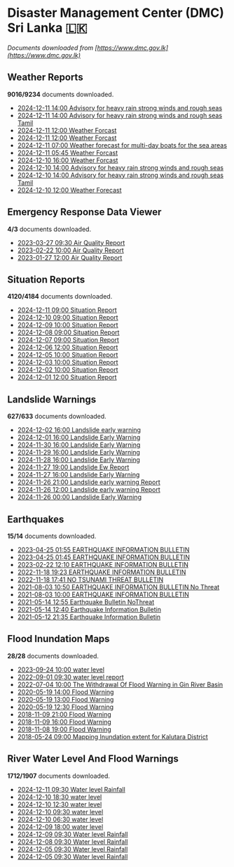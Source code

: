 # Disaster Management Center (DMC) Sri Lanka :sri_lanka:

*Documents downloaded from [https://www.dmc.gov.lk](https://www.dmc.gov.lk)*

## Weather Reports

**9016/9234** documents downloaded.

* [2024-12-11 14:00 Advisory for heavy rain strong winds and rough seas](data/weather-reports/20241211.1400.advisory-for-heavy-rain-strong-winds-and-rough-seas.pdf)
* [2024-12-11 14:00 Advisory for heavy rain strong winds and rough seas  Tamil](data/weather-reports/20241211.1400.advisory-for-heavy-rain-strong-winds-and-rough-seas-tamil.pdf)
* [2024-12-11 12:00 Weather Forcast](data/weather-reports/20241211.1200.weather-forcast.pdf)
* [2024-12-11 12:00 Weather Forcast](data/weather-reports/20241211.1200.weather-forcast.pdf)
* [2024-12-11 07:00 Weather forecast for multi-day boats for the sea areas](data/weather-reports/20241211.0700.weather-forecast-for-multiday-boats-for-the-sea-areas.pdf)
* [2024-12-11 05:45 Weather Forcast](data/weather-reports/20241211.0545.weather-forcast.pdf)
* [2024-12-10 16:00 Weather Forcast](data/weather-reports/20241210.1600.weather-forcast.pdf)
* [2024-12-10 14:00 Advisory for heavy rain strong winds and rough seas](data/weather-reports/20241210.1400.advisory-for-heavy-rain-strong-winds-and-rough-seas.pdf)
* [2024-12-10 14:00 Advisory for heavy rain strong winds and rough seas  Tamil](data/weather-reports/20241210.1400.advisory-for-heavy-rain-strong-winds-and-rough-seas-tamil.pdf)
* [2024-12-10 12:00 Weather Forecast](data/weather-reports/20241210.1200.weather-forecast.pdf)

## Emergency Response Data Viewer

**4/3** documents downloaded.

* [2023-03-27 09:30 Air Quality Report](data/emergency-response-data-viewer/20230327.0930.air-quality-report.pdf)
* [2023-02-22 10:00 Air Quality Report](data/emergency-response-data-viewer/20230222.1000.air-quality-report.pdf)
* [2023-01-27 12:00 Air Quality Report](data/emergency-response-data-viewer/20230127.1200.air-quality-report.pdf)

## Situation Reports

**4120/4184** documents downloaded.

* [2024-12-11 09:00 Situation Report](data/situation-reports/20241211.0900.situation-report.pdf)
* [2024-12-10 09:00 Situation Report](data/situation-reports/20241210.0900.situation-report.pdf)
* [2024-12-09 10:00 Situation Report](data/situation-reports/20241209.1000.situation-report.pdf)
* [2024-12-08 09:00 Situation Report](data/situation-reports/20241208.0900.situation-report.pdf)
* [2024-12-07 09:00 Situation Report](data/situation-reports/20241207.0900.situation-report.pdf)
* [2024-12-06 12:00 Situation Report](data/situation-reports/20241206.1200.situation-report.pdf)
* [2024-12-05 10:00 Situation Report](data/situation-reports/20241205.1000.situation-report.pdf)
* [2024-12-03 10:00 Situation Report](data/situation-reports/20241203.1000.situation-report.pdf)
* [2024-12-02 10:00 Situation Report](data/situation-reports/20241202.1000.situation-report.pdf)
* [2024-12-01 12:00 Situation Report](data/situation-reports/20241201.1200.situation-report.pdf)

## Landslide Warnings

**627/633** documents downloaded.

* [2024-12-02 16:00 Landslide early warning](data/landslide-warnings/20241202.1600.landslide-early-warning.pdf)
* [2024-12-01 16:00 Landslide Early Warning](data/landslide-warnings/20241201.1600.landslide-early-warning.pdf)
* [2024-11-30 16:00 Landslide Early Warning](data/landslide-warnings/20241130.1600.landslide-early-warning.pdf)
* [2024-11-29 16:00 Landslide Early Warning](data/landslide-warnings/20241129.1600.landslide-early-warning.pdf)
* [2024-11-28 16:00 Landslide Early Warning](data/landslide-warnings/20241128.1600.landslide-early-warning.pdf)
* [2024-11-27 19:00 Landslide Ew Report](data/landslide-warnings/20241127.1900.landslide-ew-report.pdf)
* [2024-11-27 16:00 Landslide Early Warning](data/landslide-warnings/20241127.1600.landslide-early-warning.pdf)
* [2024-11-26 21:00 Landslide early warning Report](data/landslide-warnings/20241126.2100.landslide-early-warning-report.pdf)
* [2024-11-26 12:00 Landslide early warning Report](data/landslide-warnings/20241126.1200.landslide-early-warning-report.pdf)
* [2024-11-26 00:00 Landslide Early Warning](data/landslide-warnings/20241126.0000.landslide-early-warning.pdf)

## Earthquakes

**15/14** documents downloaded.

* [2023-04-25 01:55 EARTHQUAKE INFORMATION BULLETIN](data/earthquakes/20230425.0155.earthquake-information-bulletin.pdf)
* [2023-04-25 01:45 EARTHQUAKE INFORMATION BULLETIN](data/earthquakes/20230425.0145.earthquake-information-bulletin.pdf)
* [2023-02-22 12:10 EARTHQUAKE INFORMATION BULLETIN](data/earthquakes/20230222.1210.earthquake-information-bulletin.pdf)
* [2022-11-18 19:23 EARTHQUAKE INFORMATION BULLETIN](data/earthquakes/20221118.1923.earthquake-information-bulletin.pdf)
* [2022-11-18 17:41 NO TSUNAMI THREAT BULLETIN](data/earthquakes/20221118.1741.no-tsunami-threat-bulletin.pdf)
* [2021-08-03 10:50 EARTHQUAKE INFORMATION BULLETIN No Threat](data/earthquakes/20210803.1050.earthquake-information-bulletin-no-threat.pdf)
* [2021-08-03 10:00 EARTHQUAKE INFORMATION BULLETIN](data/earthquakes/20210803.1000.earthquake-information-bulletin.pdf)
* [2021-05-14 12:55 Earthquake Bulletin NoThreat](data/earthquakes/20210514.1255.earthquake-bulletin-nothreat.pdf)
* [2021-05-14 12:40 Earthquake Information Bulletin](data/earthquakes/20210514.1240.earthquake-information-bulletin.pdf)
* [2021-05-12 21:35 Earthquake Information Bulletin](data/earthquakes/20210512.2135.earthquake-information-bulletin.pdf)

## Flood Inundation Maps

**28/28** documents downloaded.

* [2023-09-24 10:00 water level](data/flood-inundation-maps/20230924.1000.water-level.pdf)
* [2022-09-01 09:30 water level report](data/flood-inundation-maps/20220901.0930.water-level-report.pdf)
* [2022-07-04 10:00 The Withdrawal Of Flood Warning in Gin River Basin](data/flood-inundation-maps/20220704.1000.the-withdrawal-of-flood-warning-in-gin-river-basin.pdf)
* [2020-05-19 14:00 Flood Warning](data/flood-inundation-maps/20200519.1400.flood-warning.pdf)
* [2020-05-19 13:00 Flood Warning](data/flood-inundation-maps/20200519.1300.flood-warning.pdf)
* [2020-05-19 12:30 Flood Warning](data/flood-inundation-maps/20200519.1230.flood-warning.pdf)
* [2018-11-09 21:00 Flood Warning](data/flood-inundation-maps/20181109.2100.flood-warning.PDF)
* [2018-11-09 16:00 Flood Warning](data/flood-inundation-maps/20181109.1600.flood-warning.PDF)
* [2018-11-08 19:00 Flood Warning](data/flood-inundation-maps/20181108.1900.flood-warning.PDF)
* [2018-05-24 09:00 Mapping Inundation extent for Kalutara District](data/flood-inundation-maps/20180524.0900.mapping-inundation-extent-for-kalutara-district.pdf)

## River Water Level And Flood Warnings

**1712/1907** documents downloaded.

* [2024-12-11 09:30 Water level  Rainfall](data/river-water-level-and-flood-warnings/20241211.0930.water-level-rainfall.jpg)
* [2024-12-10 18:30 water level](data/river-water-level-and-flood-warnings/20241210.1830.water-level.jpg)
* [2024-12-10 12:30 water level](data/river-water-level-and-flood-warnings/20241210.1230.water-level.jpg)
* [2024-12-10 09:30 water level](data/river-water-level-and-flood-warnings/20241210.0930.water-level.jpg)
* [2024-12-10 06:30 water level](data/river-water-level-and-flood-warnings/20241210.0630.water-level.jpg)
* [2024-12-09 18:00 water level](data/river-water-level-and-flood-warnings/20241209.1800.water-level.jpg)
* [2024-12-09 09:30 Water level  Rainfall](data/river-water-level-and-flood-warnings/20241209.0930.water-level-rainfall.jpg)
* [2024-12-08 09:30 Water level  Rainfall](data/river-water-level-and-flood-warnings/20241208.0930.water-level-rainfall.jpg)
* [2024-12-05 09:30 Water level  Rainfall](data/river-water-level-and-flood-warnings/20241205.0930.water-level-rainfall.jpg)
* [2024-12-05 09:30 Water level  Rainfall](data/river-water-level-and-flood-warnings/20241205.0930.water-level-rainfall.jpg)
